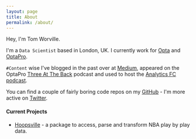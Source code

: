 ```yaml
---
layout: page
title: About
permalink: /about/
---
```


Hey, I'm Tom Worville.

I'm a `Data Scientist` based in London, UK. I currently work for [Opta](http://optasports.com/) and [OptaPro](http://www.optasportspro.com/).

`#Content` wise I've blogged in the past over at [Medium](https://medium.com/@worville), appeared on the OptaPro [Three At The Back](https://itunes.apple.com/gb/podcast/three-at-the-back/id1143073118?mt=2) podcast and used to host the [Analytics FC podcast](https://itunes.apple.com/gb/podcast/analytics-fc-podcast/id991610009?mt=2).

You can find a couple of fairly boring code repos on my [GitHub](https://github.com/worville) - I'm more active on [Twitter](http://www.twitter.com).

#### Current Projects

- [Hoopsville](https://github.com/Worville/hoopsville) - a package to access, parse and transform NBA play by play data.
